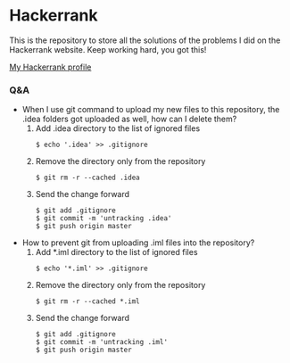 # Hackerrank

This is the repository to store all the solutions of the problems I did on the Hackerrank website. Keep working hard, you got this!

[My Hackerrank profile](https://www.hackerrank.com/SodaNYC)

### Q&A
* When I use git command to upload my new files to this repository, the .idea folders got uploaded as well, how can I delete them?
  1. Add .idea directory to the list of ignored files
      ```
      $ echo '.idea' >> .gitignore
      ```
  2. Remove the directory only from the repository
      ```
      $ git rm -r --cached .idea
      ```
  3. Send the change forward
      ```
      $ git add .gitignore
      $ git commit -m 'untracking .idea'
      $ git push origin master
      ```
* How to prevent git from uploading .iml files into the repository?
  1. Add *.iml directory to the list of ignored files
      ```
      $ echo '*.iml' >> .gitignore
      ```
  2. Remove the directory only from the repository
      ```
      $ git rm -r --cached *.iml
      ```
  3. Send the change forward
      ```
      $ git add .gitignore
      $ git commit -m 'untracking .iml'
      $ git push origin master
      ```
